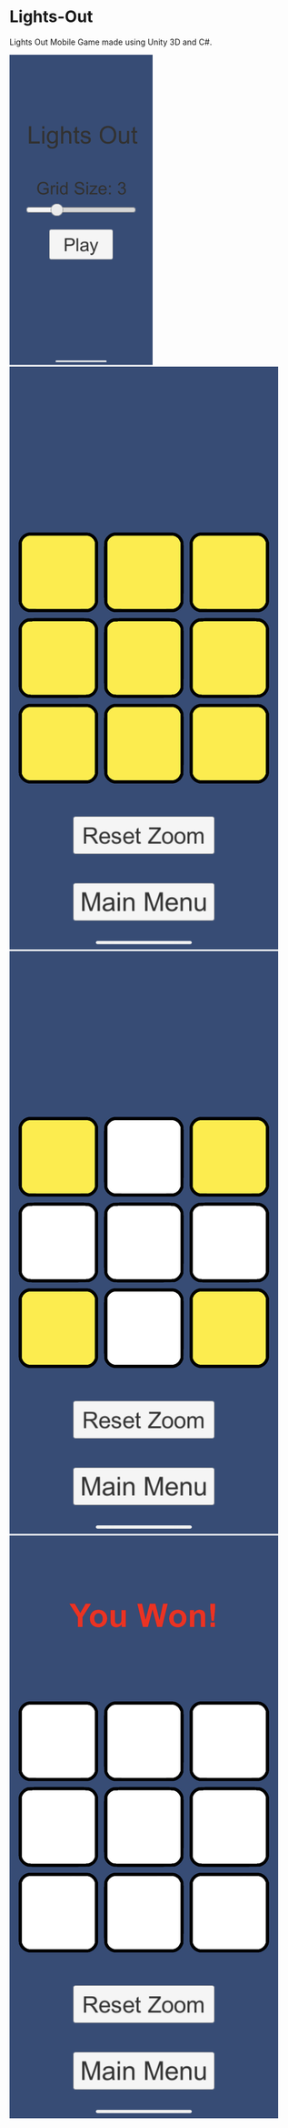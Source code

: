 # Lights-Out
 Lights Out Mobile Game made using Unity 3D and C#.

<img src="https://github.com/KittatamSaisaard/Lights-Out/blob/main/Demo/IMG_1905.PNG?raw=true" width="50%" height="50%"> ![Demo-2](https://github.com/KittatamSaisaard/Lights-Out/blob/main/Demo/IMG_1906.PNG?raw=true) ![Demo-3](https://github.com/KittatamSaisaard/Lights-Out/blob/main/Demo/IMG_1907.PNG?raw=true) ![Demo-4](https://github.com/KittatamSaisaard/Lights-Out/blob/main/Demo/IMG_1908.PNG?raw=true)
